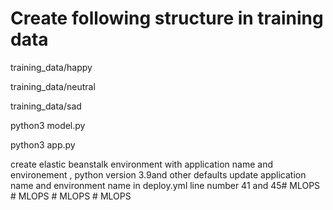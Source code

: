
# Create following structure in training data
training_data/happy 

training_data/neutral


training_data/sad



python3 model.py 


python3 app.py


create elastic beanstalk environment  with application name and environement , 
python version 3.9and other defaults
update application name and environment name in deploy.yml line number 41 and 45#   M L O P S  
 #   M L O P S  
 #   M L O P S  
 #   M L O P S  
 